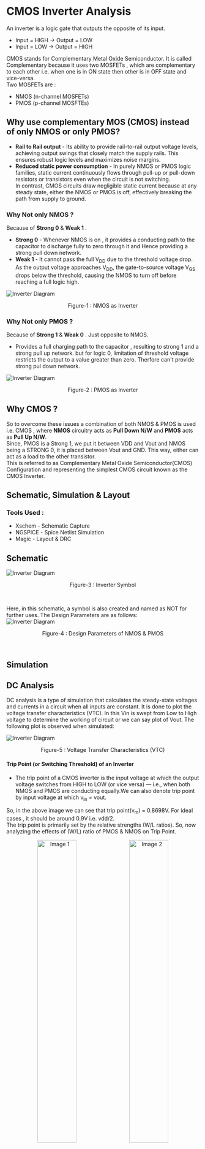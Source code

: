 # CMOS Inverter Analysis
An inverter is a logic gate that outputs the opposite of its input.  
- Input = HIGH → Output = LOW
- Input = LOW → Output  = HIGH

CMOS stands for Complementary Metal Oxide Semiconductor. It is called Complementary because it uses two MOSFETs , which are complementary to each other i.e. when one is in ON state then other is in OFF state and vice-versa.  
Two MOSFETs are :  
- NMOS (n-channel MOSFETs)
- PMOS (p-channel MOSFTEs)

## Why use complementary MOS (CMOS) instead of only NMOS or only PMOS?  
- **Rail to Rail output** - Its ability to provide rail-to-rail output voltage levels, achieving output swings that closely match the supply rails. This ensures robust logic levels and maximizes noise margins.
- **Reduced static power consumption** - In purely NMOS or PMOS logic families, static current continuously flows through pull-up or pull-down resistors or transistors even when the circuit is not switching.  
In contrast, CMOS circuits draw negligible static current because at any steady state, either the NMOS or PMOS is off, effectively breaking the path from supply to ground.

### Why Not only NMOS ?  
Because of **Strong 0** & **Weak 1** .  
- **Strong 0** - Whenever NMOS is on , it provides a conducting path to the capacitor to discharge fully to zero through it and Hence providing a strong pull down network.  
- **Weak 1** - It cannot pass the full V<sub>DD</sub> due to the threshold voltage drop. As the output voltage approaches V<sub>DD</sub>, the gate-to-source voltage V<sub>GS</sub> drops below the threshold, causing the NMOS to turn off before reaching a full logic high.

![Inverter Diagram](images/NMOS_as_inv.png)
<p align="center">
  Figure-1 : NMOS as Inverter
</p>

### Why Not only PMOS ?  
Because of **Strong 1** & **Weak 0** . 
Just opposite to NMOS. 
- Provides a full charging path to the capacitor , resulting to strong 1 and a strong pull up network. but for logic 0, limitation of threshold voltage restricts the output to a value greater than zero. Therfore can't provide strong pul down network.

![Inverter Diagram](images/PMOS_as_inv.png)
<p align="center">
  Figure-2 : PMOS as Inverter
</p>  

## Why CMOS ?
So to overcome these issues a combination of both NMOS & PMOS is used i.e. CMOS , where **NMOS** circuitry acts as **Pull Down N/W** and **PMOS** acts as **Pull Up N/W**.  
Since, PMOS is a Strong 1, we put it between VDD and Vout and NMOS being a STRONG 0, it is placed between Vout and GND. This way, either can act as a load to the other transistor.  
This is referred to as Complementary Metal Oxide Semiconductor(CMOS) Configuration and representing the simplest CMOS circuit known as the CMOS Inverter.

## Schematic, Simulation & Layout
### Tools Used : 
- Xschem - Schematic Capture
- NGSPICE - Spice Netlist Simulation
- Magic - Layout & DRC

## **Schematic** 
![Inverter Diagram](images/INV_Sch_sym.png)
<p align="center">
  Figure-3 : Inverter Symbol 
</p><br>

Here, in this schematic, a symbol is also created and named as NOT for further uses. The Design Parameters are as follows:  
![Inverter Diagram](images/Design_para.png)
<p align="center">
  Figure-4 : Design Parameters of NMOS & PMOS
</p><br>  

## **Simulation**
## DC Analysis  
DC analysis is a type of simulation that calculates the steady-state voltages and currents in a circuit when all inputs are constant.
It is done to plot the voltage transfer characteristics (VTC). In this Vin is swept from Low to High voltage to determine the working of circuit or we can say plot of Vout. The following plot is observed when simulated:

![Inverter Diagram](images/VTC.png)
<p align="center">
  Figure-5 : Voltage Transfer Characteristics (VTC) 
</p>    


#### **Trip Point (or Switching Threshold) of an Inverter**  
- The trip point of a CMOS inverter is the input voltage at which the output voltage switches from HIGH to LOW (or vice versa) — i.e., when both NMOS and PMOS are conducting equally.We can also denote trip point by input voltage at which v<sub>in</sub> = vout.
  
So, in the above image we can see that trip point(v<sub>m</sub>) = 0.8698V. For ideal cases , it should be around 0.9V i.e. vdd/2.  
The trip point is primarily set by the relative strengths (W/L ratios). So, now analyzing the effects of (W/L) ratio of PMOS & NMOS on Trip Point.  

<p align="center">
  <img src="images/tp_ratio3.png" alt="Image 1" width="45%" style="margin-right: 10px;"/>
  <img src="images/tp_ratio4.png" alt="Image 2" width="45%"/>
</p>  
<p align="center">
  Figure-6(a) : w<sub>p</sub>/w<sub>n</sub> , vm=0.8930V   &    Figure 6(b) : w<sub>p</sub>/w<sub>n</sub> = 4 , vm=0.905
</p>  

So , we can say that as PMOS gets stronger (or w<sub>p</sub>/w<sub>n</sub> increases) then trip point move towards its ideal value i.e. vdd/2 .  

### Noise Margin Analysis
It is the margin (or range) for the noise to cause a fluctuation in input but there is no change in the output.  
Terms related to Noise margin:
- V<sub>IL</sub> - Maximum input voltage that can be considered as logic LOW (0).
- V<sub>IH</sub> - Minimum input voltage that can be considered as logic HIGH (1).
- V<sub>OH</sub> - Minimum voltage the inverter outputs when trying to represent logic HIGH (1).
- V<sub>OL</sub> - Maximum voltage the inverter outputs when trying to represent logic LOW (0).  

![Inverter Diagram](images/noise_margin.png)
<p align="center">
  Figure-7 : Noise Margin Analysis
</p><br>  


![Inverter Diagram](images/voh_vol.png)
<p align="center">
  Figure-8 : Finding V<sub>OH</sub> and V<sub>OL</sub> 
</p><br>

Based on the above two figures, we can estimate that :

- V<sub>IL</sub> = 0.7835V
- V<sub>IH</sub> = 1.0334V
- V<sub>OH</sub> = 1.7464V
- V<sub>OL</sub> = 0.0690V

So, the two values of Noise Margin (or Noise Immunity):
- NM<sub>L</sub>(Noise Margin for LOW) =  V<sub>IL</sub> - V<sub>OL</sub> = 0.7835 - 0.0690 = 0.7145V
- NM<sub>H</sub>(Noise Margin for HIGH) =  V<sub>OH</sub> - V<sub>IH</sub> = 1.7464 - 1.0334 = 0.7130V

Generally, for w<sub>p</sub>/w<sub>n</sub> = 3.5 or 4 ,Noise Margin is nearly symmetrical i.e. NM<sub>L</sub> = NM<sub>H</sub> . 

## Transient Analysis  
Transient analysis is a type of simulation used to study how voltages and currents in a circuit change over time, especially during the switching or response to a change in input.  
### Delay Analysis
In this section, Four terms are widely used:  
- T<sub>PLH</sub> = Time difference between 50% of the input and 50% of the output when output goes from low to high. 
- T<sub>PHL</sub> = Time difference between 50% of the input and 50% of the output when output goes from low to high.
- T<sub>r</sub> = time taken by output to reach 90% from 10% of its max value.
- T<sub>f</sub> = time taken by output to reach 10% from 90% of its max value.  <br>  
![Inverter Diagram](images/delay.jpg)
<p align="center">
  Figure-9 : Delays in an Inverter
</p><br>

![Inverter Diagram](images/tplh_tphl.png)
<p align="center">
  Figure-10 : Propagation Delay 
</p><br>
With reference to above diagram, we can estimate that T<sub>PLH</sub> = 0.4594 ns & T<sub>PHL</sub> = 0.3272 ns . But this propagation delay depends on the input applied , which can be a clock input or input from any other inverter. So this delay changes, if there is any change in the input.
Now, what happens to propagation delay if the rise and fall time of the input V<sub>in</sub> changes.  

![Inverter Diagram](images/tplh_tphl_2.png)
<p align="center">
  Figure-11 : Propagation Delay When V<sub>in</sub> is changed
</p><br>
Above Picture clearly states that T<sub>PLH</sub> & T<sub>PHL</sub> changes as there is some change in input.
T<sub>PLH</sub> = 0.4594 ns & T<sub>PHL</sub> = 0.3272 ns . As a result increasing the rise and fall time of input increases the propagation delay.  

But whenever there is a need of isolated analysis of inverter then we go with rise & fall time of output waveform instead of propagation delay.  <br>  
![Inverter Diagram](images/tr_tf.png)
<p align="center">
  Figure-12 : Rise Time & Fall Time
</p><br>
Rise time (T<sub>r</sub>) = 0.5485 ns
Fall time (T<sub>f</sub>) = 0.6964 ns  

### How this delay related to some other parameters:
1. **UNLOADED DELAY (C<sub>L</sub>)=0**  
Let's analyse unloaded delay first. In earlier simulation we have a load capacitance, which is generally present in a ckt, But in this case C<sub>L</sub>=0 (Unloaded Delay). Let's see when changes reflects in delay.<br>
![Inverter Diagram](images/ud_vdd=1.8.png)
<p align="center">
  Figure-13 : Unloaded delay When V<sub>dd</sub> = 1.8V
</p><br>  

Rise time (T<sub>r</sub>) = 37.8700 ps
Fall time (T<sub>f</sub>) = 24.1400 ps
Here, we can see a drastic change in the delay, as the unloaded delay"<<"loaded delay. It has changed from nanosec to picosec.

2. **Changes in Power Supply**  
During initial analysis, we set the power supply to max rated voltage of inverter i.e. V<sub>dd</sub>=1.8V. But for this case set it to 1.0V. How the delay changes is mentioned below.<br>
![Inverter Diagram](images/ud_vdd=1.0.png)
<p align="center">
  Figure-14 : Unloaded delay When V<sub>dd</sub> is changed to 1.0V
</p>  

Rise time (T<sub>r</sub>) = 54.5400 ps  
Fall time (T<sub>f</sub>) = 39.5700 ps  
So, from above data we can conclude that as power supply increases, delay decreases (Speed of ckt increases). But increasing power supply also increases power dissipation. Hence, Delay and power dissipation are inversely related.  

3. Changes in Width of PMOS & NMOS
If width of PMOS & NMOS are changed then delay also changes. But this change is very minute in unloaded delay. As size increases Resistance of MOS decreases but at the same time internal capacitances increases which cancels out of size change. But this change is considerbale in case of loaded delay.
<br>

### Power Analysis
Mainly Three types of power comes into picture:
1. Dynamic Power - Occurs during switching (when the output transitions between logic levels). It isCaused by charging and discharging of load capacitance.
2. Short-Circuit Power - Occurs when both PMOS and NMOS are momentarily ON during input transition. Creates a direct path from V<sub>DD</sub> to GND.
3. Static Power - Consumed when the inverter is not switching (i.e., in steady state). Due to non-idealities in MOSFETs like Subthreshold leakage (current flows even when transistor is off), Gate oxide leakage etc.

- As gate terminal is isolated from ckt via Oxide layer, so it does not draw any current(or very minute) from input. Hence, No power delivered by the input source. All the power is delivered by the V<sub>DD</sub> source.
- For Power analysis only V<sub>DD</sub> voltage and its current i.e. V<sub>DD</sub>#branch is considered.

The plot of output voltage (V<sub>out</sub>) and current(vdd#branch or curr_10000) through supply is as follows:  

![Inverter Diagram](images/curr_vdd.png)
<p align="center">
  Figure-15 : Current and output Voltage(V<sub>out</sub>) 
</p><br>  

Power delivered by the source when C<sub>L</sub>=4 femtoF is given below.  

![Inverter Diagram](images/power_4f.png)
<p align="center">
  Figure-15 : Power calculation at C<sub>L</sub>=4 femtoF
</p><br>  

So, in this case Power = 12.6450 pW for single switching cycle. If more switching is there in the ckt then power consumption increases.

**Steps to Reduce Power Consumption**  
1. **Reducing the Power Supply** - As we can analyze that in calculation of power, supply voltage is directly multiplied to current. So, if supply reduces then power consumption also reduces.  
2. **Decreasing the Load capacitance** - In earlier case, C<sub>L</sub>=4 femtoF which gives a power consumption of 12.6450 pW for one switching cycle.
Now let's see what happens to power consumption when C<sub>L</sub> is reduced to 1 femtoF.

![Inverter Diagram](images/power_1f.png)
<p align="center">
  Figure-16 : Power calculation at C<sub>L</sub>=1 femtoF
</p><br>  
Power Consumed = 0.78886 fW
Here, we can see that power consumption reduces drastically as load capacitance decreases. This load capacitance depends on the layout of inverter. So, for relatively, lesser power consumption proper layouting of inverter should be done.  

3. **Less Switching Transitions** - An architecture should be designed in such a way that it requires less no. of switching cycles to generate a particular output.

## Layout  
For layout Magic VLSI tool is used.
Steps Of Layout:
1. **Layout of PMOS**
- Generally, the whole area is pwell (p-type), but for a PMOS substrate/body is N-type. So, firstly selecting an area and then paint with nwell.
- A smaller area is selected and painted with pdiff for drain and source.
- A polysilicon gate is created over the pdiff to separate drain and source.
- Local interconnect (li) layer is placed over the drain terminal for short connections, followed by a pdiffc layer (p diffusion contact) for connection between P diffusion layer and local interconnect. Similar thing is copied towards source layer.

2. **Layout of NMOS**
-  As the material is already P-type so no need of Pwell here.
-  Next, all the steps will be similar to the layout of PMOS. Just p will be replaced with n.

3. **Ground & V<sub>DD</sub> Connections**
- For GND and V<sub>DD</sub> connection we use P & N type substrate respectively.
- let's start with V<sub>DD</sub> connection, paint a selected area with N-type substrate over nwell.
- Now, place the li layer over it, followed by N-substrate contact for connection between N-substrate layer and local interconnect layer (li).
- In the similar fashion, GND connection is made just replacing the N with P.

4. **Interconnections**
- Connect the V<sub>DD</sub> with Source of PMOS and GND with Source of NMOS.
- Connect the Drain of Both PMOS & NMOS together.
- Extend the polysilicon layer and cover it with li layer, followed by polysilicon contact.  

5. **Labels**
- labels each connect with its name such as V<sub>DD</sub>, GND, V<sub>IN</sub>, V<sub>out</sub>.

- Now extract the layout file to a spice file.

- **It is mandatory to clear DRC(Design Rule Check) at each step.**
